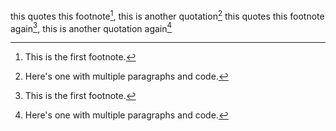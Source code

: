 this quotes this footnote[^1], this is another quotation[^bignote]
this quotes this footnote again[^1], this is another quotation again[^bignote]
[^1]: This is the first footnote.
[^bignote]: Here's one with multiple paragraphs and code.
